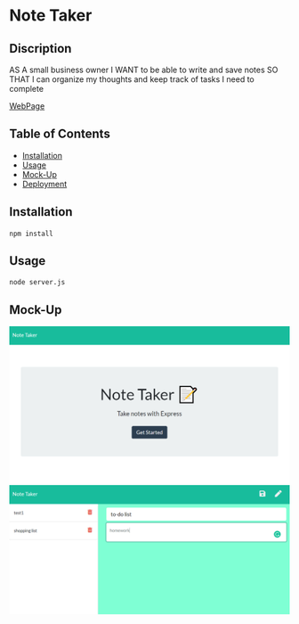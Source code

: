 # Note Taker

## Discription
AS A small business owner
I WANT to be able to write and save notes
SO THAT I can organize my thoughts and keep track of tasks I need to complete

[WebPage](https://siyuan-notetaker.herokuapp.com/)

## Table of Contents

* [Installation](#installation)
* [Usage](#usage)
* [Mock-Up](#mock-up)
* [Deployment](#deployment)

## Installation

```
npm install
```

## Usage

```
node server.js
```

## Mock-Up

![index-demo](./image/demo_index.png)
![nodes-demo](./image/demo_notes.png)
